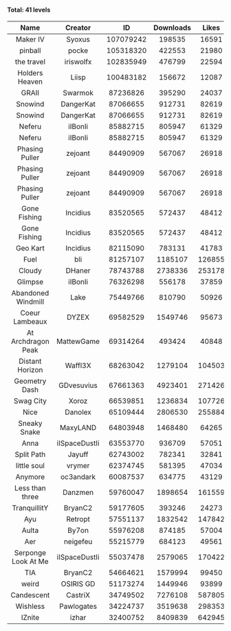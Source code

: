 #### Total: 41 levels

| Name | Creator | ID | Downloads | Likes |
|:---:|:---:|:---:|:---:|:---:|
| Maker IV | Syoxus | 107079242 | 198535 | 16591
| pinball | pocke | 105318320 | 422553 | 21980
| the travel | iriswolfx | 102835949 | 476799 | 22594
| Holders Heaven | Liisp | 100483182 | 156672 | 12087
| GRAII | Swarmok | 87236826 | 395290 | 24037
| Snowind | DangerKat | 87066655 | 912731 | 82619
| Snowind | DangerKat | 87066655 | 912731 | 82619
| Neferu | iIBonIi | 85882715 | 805947 | 61329
| Neferu | iIBonIi | 85882715 | 805947 | 61329
| Phasing Puller | zejoant | 84490909 | 567067 | 26918
| Phasing Puller | zejoant | 84490909 | 567067 | 26918
| Phasing Puller | zejoant | 84490909 | 567067 | 26918
| Gone Fishing | Incidius | 83520565 | 572437 | 48412
| Gone Fishing | Incidius | 83520565 | 572437 | 48412
| Geo Kart | Incidius | 82115090 | 783131 | 41783
| Fuel | bli | 81257107 | 1185107 | 126855
| Cloudy | DHaner | 78743788 | 2738336 | 253178
| Glimpse | iIBonIi | 76326298 | 556178 | 37859
| Abandoned Windmill | Lake | 75449766 | 810790 | 50926
| Coeur Lambeaux | DYZEX | 69582529 | 1549746 | 95673
| At Archdragon Peak | MattewGame | 69314264 | 493424 | 40848
| Distant Horizon | Waffl3X | 68263042 | 1279104 | 104503
| Geometry Dash | GDvesuvius | 67661363 | 4923401 | 271426
| Swag City | Xoroz | 66539851 | 1236834 | 107726
| Nice | Danolex | 65109444 | 2806530 | 255884
| Sneaky Snake | MaxyLAND | 64803948 | 1468480 | 64265
| Anna | iISpaceDustIi | 63553770 | 936709 | 57051
| Split Path | Jayuff | 62743002 | 782341 | 32841
| little soul | vrymer | 62374745 | 581395 | 47034
| Anymore | oc3andark | 60087537 | 634775 | 43129
| Less than three | Danzmen | 59760047 | 1898654 | 161559
| TranquillitY | BryanC2 | 59177605 | 393246 | 24273
| Ayu | Retropt | 57551137 | 1832542 | 147842
| Aulta | By7on | 55976208 | 874185 | 57004
| Aer | neigefeu | 55215779 | 684123 | 49561
| Serponge Look At Me | iISpaceDustIi | 55037478 | 2579065 | 170422
|  TIA | BryanC2 | 54664621 | 1579994 | 99450
| weird | OSIRIS GD | 51173274 | 1449946 | 93899
| Candescent | CastriX | 34749502 | 7276108 | 587805
| Wishless | Pawlogates | 34224737 | 3519638 | 298353
| IZnite | izhar | 32400752 | 8409839 | 642945
